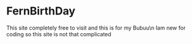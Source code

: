 # FernBirthDay
 This site completely free to visit and this is for my Bubuu\n
 Iam new for coding so this site is not that complicated
